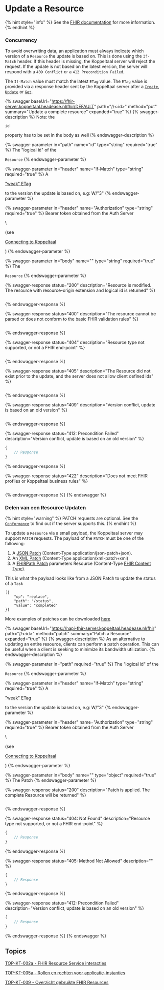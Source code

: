 # Update a Resource

{% hint style="info" %}
See the [FHIR documentation](https://www.hl7.org/fhir/r4/http.html#update) for more information.
{% endhint %}

### Concurrency

To avoid overwriting data, an application must always indicate which version of a `Resource` the update is based on. This is done using the `If-Match` header. If this header is missing, the Koppeltaal server will reject the request. If the update is not based on the latest version, the server will respond with a `409 Conflict` or a `412 Precondition Failed`.

The `If-Match` value must match the latest `ETag` value. The `ETag` value is provided via a response header sent by the Koppeltaal server after a [`Create`](resource-aanmaken.md), [`Update`](resource-updaten.md) or [`Get`](resource-ophalen.md#retrieve-specific-resource).

{% swagger baseUrl="https://fhir-server.koppeltaal.headease.nl/fhir/DEFAULT" path="/<Resource>/<:id>" method="put" summary="Update a complete resource" expanded="true" %}
{% swagger-description %}
Note: the

`id`

property has to be set in the body as well
{% endswagger-description %}

{% swagger-parameter in="path" name="id" type="string" required="true" %}
The "logical id" of the

`Resource`
{% endswagger-parameter %}

{% swagger-parameter in="header" name="If-Match" type="string" required="true" %}
A

["weak" ETag](https://developer.mozilla.org/en-US/docs/Web/HTTP/Headers/If-Match)

to the version the update is based on, e.g: W/"3"
{% endswagger-parameter %}

{% swagger-parameter in="header" name="Authorization" type="string" required="true" %}
Bearer token obtained from the Auth Server

\\

(see

[Connecting to Koppeltaal](../../connectie-maken-met-koppeltaal/)

)
{% endswagger-parameter %}

{% swagger-parameter in="body" name="" type="string" required="true" %}
The

`Resource`
{% endswagger-parameter %}

{% swagger-response status="200" description="Resource is modified. The resource with resource-origin extension and logical id is returned" %}
```
```
{% endswagger-response %}

{% swagger-response status="400" description="The resource cannot be parsed or does not conform to the basic FHIR validation rules" %}
```
```
{% endswagger-response %}

{% swagger-response status="404" description="Resource type not supported, or not a FHIR end-point" %}
```
```
{% endswagger-response %}

{% swagger-response status="405" description="The Resource did not exist prior to the update, and the server does not allow client defined ids" %}
```
```
{% endswagger-response %}

{% swagger-response status="409" description="Version conflict, update is based on an old version" %}
```
```
{% endswagger-response %}

{% swagger-response status="412: Precondition Failed" description="Version conflict, update is based on an old version" %}
```javascript
{
    // Response
}
```
{% endswagger-response %}

{% swagger-response status="422" description="Does not meet FHIR profiles or Koppeltaal business rules" %}
```
```
{% endswagger-response %}
{% endswagger %}

### Delen van een Resource Updaten

{% hint style="warning" %}
PATCH requests are optional. See the [`Conformance`](../../koppeltaal-server-metadata-opvragen.md#capabilitystatement) to find out if the server supports this.
{% endhint %}

To update a `Resource` via a small payload, the Koppeltaal server may support `PATCH` requests. The payload of the `PATCH` must be one of the following:

1. A [JSON Patch](https://datatracker.ietf.org/doc/html/rfc6902) (Content-Type application/json-patch+json).
2. An [XML Patch](https://datatracker.ietf.org/doc/html/rfc5261) (Content-Type application/xml-patch+xml)
3. A [FHIRPath Patch](https://www.hl7.org/fhir/r4/fhirpatch.html) parameters Resource (Content-Type [FHIR Content Type](https://www.hl7.org/fhir/r4/http.html#mime-type)).

This is what the payload looks like from a JSON Patch to update the status of a `Task`

```
[{
    "op": "replace",
    "path": "/status",
    "value": "completed"
}]
```

More examples of patches can be downloaded [here](https://www.hl7.org/fhir/r4/test-cases.zip).

{% swagger baseUrl="https://hapi-fhir-server.koppeltaal.headease.nl/fhir" path="/<Resource>/<:id>" method="patch" summary="Patch a Resource" expanded="true" %}
{% swagger-description %}
As an alternative to updating an entire resource, clients can perform a patch operation. This can be useful when a client is seeking to minimize its bandwidth utilization.
{% endswagger-description %}

{% swagger-parameter in="path" required="true" %}
The "logical id" of the

`Resource`
{% endswagger-parameter %}

{% swagger-parameter in="header" name="If-Match" type="string" required="true" %}
A

["weak" ETag](https://developer.mozilla.org/en-US/docs/Web/HTTP/Headers/If-Match)

to the version the update is based on, e.g: W/"3"
{% endswagger-parameter %}

{% swagger-parameter in="header" name="Authorization" type="string" required="true" %}
Bearer token obtained from the Auth Server

\\

(see

[Connecting to Koppeltaal](../../connectie-maken-met-koppeltaal/)

)
{% endswagger-parameter %}

{% swagger-parameter in="body" name="" type="object" required="true" %}
The Patch
{% endswagger-parameter %}

{% swagger-response status="200" description="Patch is applied. The complete Resource will be returned" %}
```
```
{% endswagger-response %}

{% swagger-response status="404: Not Found" description="Resource type not supported, or not a FHIR end-point" %}
```javascript
{
    // Response
}
```
{% endswagger-response %}

{% swagger-response status="405: Method Not Allowed" description="" %}
```javascript
{
    // Response
}
```
{% endswagger-response %}

{% swagger-response status="412: Precondition Failed" description="Version conflict, update is based on an old version" %}
```javascript
{
    // Response
}
```
{% endswagger-response %}
{% endswagger %}

## Topics

[TOP-KT-002a - FHIR Resource Service interacties](https://vzvz.atlassian.net/wiki/spaces/KTSA/pages/27125763/TOP-KT-002a+-+FHIR+Resource+Service+interacties)

[TOP-KT-005a - Rollen en rechten voor applicatie-instanties](https://vzvz.atlassian.net/wiki/spaces/KTSA/pages/27123707/TOP-KT-005a+-+Rollen+en+rechten+voor+applicatie-instanties)

[TOP-KT-009 - Overzicht gebruikte FHIR Resources](https://vzvz.atlassian.net/wiki/spaces/KTSA/pages/27071328/TOP-KT-009+-+Overzicht+gebruikte+FHIR+Resources)
